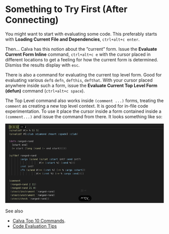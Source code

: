 # Something to Try First (After Connecting)

You might want to start with evaluating some code. This preferably starts with **Loading Current File and Dependencies**, `ctrl+alt+c enter`. 

Then... Calva has this notion about the ”current” form. Issue the **Evaluate Current Form Inline** command, `ctrl+alt+c e` with the cursor placed in different locations to get a feeling for how the current form is determined. Dismiss the results display with `esc`.

There is also a command for evaluating the current top level form. Good for evaluating  various `def`s `defn`, `defthis`, `defthat`. With your cursor placed anywhere inside such a form, issue the **Evaluate Current Top Level Form (defun)** command (`ctrl+alt+c space`).

The Top Level command also works inside `(comment ...)` forms, treating the `comment` as creating a new top level context. It is good for in-file code experimentation.  To use it place the cursor inside a form contained inside a `(comment...)` and issue the command from there. It looks something like so:

![Annotate clojure code evaluation!](../../../assets/howto/evaluate.gif)

See also
* [Calva Top 10 Commands](commands-top10.md).
* [Code Evaluation Tips](eval-tips.md)
